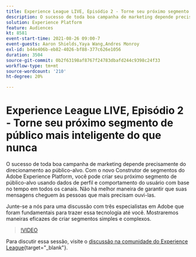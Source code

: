 ```yaml
---
title: Experience League LIVE, Episódio 2 - Torne seu próximo segmento de público mais inteligente do que nunca
description: O sucesso de toda boa campanha de marketing depende precisamente do direcionamento ao público-alvo. Com o novo Construtor de segmentos do Adobe Experience Platform, você pode criar seu próximo segmento de público-alvo usando dados de perfil e comportamento do usuário com base no tempo em todos os canais. Não há melhor maneira de garantir que suas mensagens cheguem às pessoas que mais precisam ouvi-las. Junte-se a nós para uma discussão com três especialistas em Adobe que foram fundamentais para trazer essa tecnologia até você. Mostraremos maneiras eficazes de criar segmentos simples e complexos.
solution: Experience Platform
feature: Audiences
kt: 8581
event-start-time: 2021-08-26 09:00-7
event-guests: Aaron Shields,Yaya Wang,Andres Monroy
exl-id: b44e406b-eb82-4026-bf88-377c626e1056
duration: 3504
source-git-commit: 0b2f63198af8767f24783dbafd244c9398c24f33
workflow-type: tm+mt
source-wordcount: '210'
ht-degree: 20%

---
```


# Experience League LIVE, Episódio 2 - Torne seu próximo segmento de público mais inteligente do que nunca

O sucesso de toda boa campanha de marketing depende precisamente do direcionamento ao público-alvo. Com o novo Construtor de segmentos do Adobe Experience Platform, você pode criar seu próximo segmento de público-alvo usando dados de perfil e comportamento do usuário com base no tempo em todos os canais. Não há melhor maneira de garantir que suas mensagens cheguem às pessoas que mais precisam ouvi-las.

Junte-se a nós para uma discussão com três especialistas em Adobe que foram fundamentais para trazer essa tecnologia até você. Mostraremos maneiras eficazes de criar segmentos simples e complexos.

>[!VIDEO](https://video.tv.adobe.com/v/336422/?quality=12&learn=on)

Para discutir essa sessão, visite o [discussão na comunidade do Experience League](https://experienceleaguecommunities.adobe.com/t5/adobe-experience-platform/questions-and-discussion-for-experience-league-live-ep-2-make/m-p/420645#M68){target="_blank"}.

